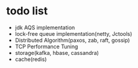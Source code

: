 # todo list

* jdk AQS implementation
* lock-free queue implementation(netty, Jctools)
* Distributed Algorithm(paxos, zab, raft, gossip)
* TCP Performance Tuning
* storage(kafka, hbase, cassandra)
* cache(redis) 